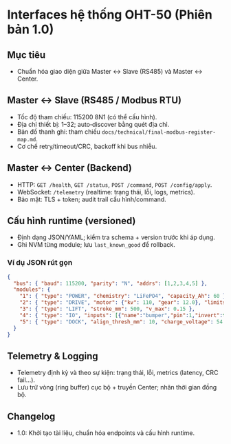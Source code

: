# Interfaces hệ thống OHT-50 (Phiên bản 1.0)

## Mục tiêu
- Chuẩn hóa giao diện giữa Master ↔ Slave (RS485) và Master ↔ Center.

## Master ↔ Slave (RS485 / Modbus RTU)
- Tốc độ tham chiếu: 115200 8N1 (có thể cấu hình).
- Địa chỉ thiết bị: 1–32; auto‑discover bằng quét địa chỉ.
- Bản đồ thanh ghi: tham chiếu `docs/technical/final-modbus-register-map.md`.
- Cơ chế retry/timeout/CRC, backoff khi bus nhiễu.

## Master ↔ Center (Backend)
- HTTP: `GET /health`, `GET /status`, `POST /command`, `POST /config/apply`.
- WebSocket: `/telemetry` (realtime: trạng thái, lỗi, logs, metrics).
- Bảo mật: TLS + token; audit trail cấu hình/command.

## Cấu hình runtime (versioned)
- Định dạng JSON/YAML; kiểm tra schema + version trước khi áp dụng.
- Ghi NVM từng module; lưu `last_known_good` để rollback.

### Ví dụ JSON rút gọn
```json
{
  "bus": { "baud": 115200, "parity": "N", "addrs": [1,2,3,4,5] },
  "modules": {
    "1": { "type": "POWER", "chemistry": "LiFePO4", "capacity_Ah": 60 },
    "2": { "type": "DRIVE", "motor": {"kv": 110, "gear": 12.0}, "limits": {"v_max": 1.2, "a_max": 0.8} },
    "3": { "type": "LIFT", "stroke_mm": 500, "v_max": 0.15 },
    "4": { "type": "IO", "inputs": [{"name":"bumper","pin":1,"invert":true}] },
    "5": { "type": "DOCK", "align_thresh_mm": 10, "charge_voltage": 54.6 }
  }
}
```

## Telemetry & Logging
- Telemetry định kỳ và theo sự kiện: trạng thái, lỗi, metrics (latency, CRC fail...).
- Lưu trữ vòng (ring buffer) cục bộ + truyền Center; nhãn thời gian đồng bộ.

## Changelog
- 1.0: Khởi tạo tài liệu, chuẩn hóa endpoints và cấu hình runtime.


